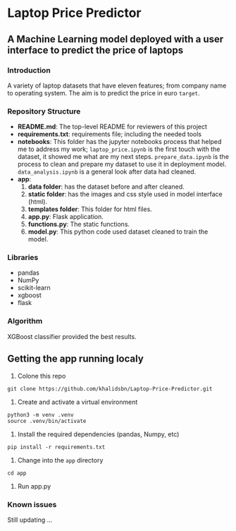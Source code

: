 # Laptop Price Predictor

## A Machine Learning model deployed with a user interface to predict the price of laptops

### Introduction
A variety of laptop datasets that have eleven features; from company name to operating system. The aim is to predict the price in euro `target`.


### Repository Structure
* **README.md**: The top-level README for reviewers of this project
* **requirements.txt**: requirements file; including the needed tools
* **notebooks**: This folder has the jupyter notebooks process that helped me to address my work; `laptop_price.ipynb` is the first touch with the dataset, it showed me what are my next steps. `prepare_data.ipynb` is the process to clean and prepare my dataset to use it in deployment model. `data_analysis.ipynb` is a general look after data had cleaned. 
* **app**: 
    1. **data folder**: has the dataset before and after cleaned.
    1. **static folder**: has the images and css style used in model interface (html).
    1. **templates folder**: This folder for html files.
    1. **app.py**: Flask application.
    1. **functions.py**: The static functions.
    1. **model.py**: This python code used dataset cleaned to train the model.

### Libraries
* pandas
* NumPy
* scikit-learn
* xgboost
* flask


### Algorithm
XGBoost classifier provided the best results. 


## Getting the app running localy
1. Colone this repo
```
git clone https://github.com/khalidsbn/Laptop-Price-Predictor.git
```
1. Create and activate a virtual environment
```
python3 -m venv .venv
source .venv/bin/activate
```
1. Install the required dependencies (pandas, Numpy, etc)
```
pip install -r requirements.txt
```
1. Change into the `app` directory
```
cd app
```
1. Run app.py

### Known issues
Still updating ...
